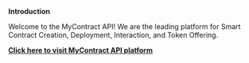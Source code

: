 

**Introduction**

Welcome to the MyContract API! We are the leading platform for Smart Contract Creation, Deployment, Interaction, and Token Offering.


**[Click here to visit MyContract API platform](https://api.mycontract.co/)**
